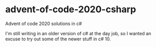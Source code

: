# advent-of-code-2020-csharp
Advent of code 2020 solutions in c#


I'm still writing in an older version of c# at the day job, so I wanted an excuse to try out some of the newer stuff in c# 10. 
